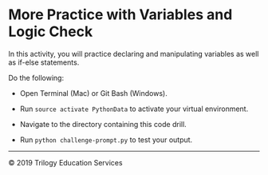 # More Practice with Variables and Logic Check

In this activity, you will practice declaring and manipulating variables as well as if-else statements.

Do the following:

* Open Terminal (Mac) or Git Bash (Windows). 

* Run `source activate PythonData` to activate your virtual environment. 

* Navigate to the directory containing this code drill. 

* Run `python challenge-prompt.py` to test your output. 

 - - - 

 © 2019 Trilogy Education Services